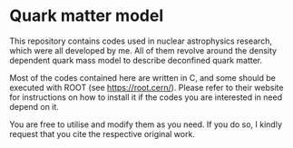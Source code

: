 # Quark matter model
This repository contains codes used in nuclear astrophysics research, which were all developed by me. All of them revolve around the density dependent quark mass model to describe deconfined quark matter.

Most of the codes contained here are written in C, and some should be executed with ROOT (see https://root.cern/). Please refer to their website for instructions on how to install it if the codes you are interested in need depend on it.

You are free to utilise and modify them as you need. If you do so, I kindly request that you cite the respective original work.

